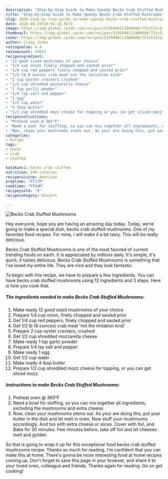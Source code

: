 ```yaml
---
description: "Step-by-Step Guide to Make Speedy Becks Crab Stuffed Mushrooms"
title: "Step-by-Step Guide to Make Speedy Becks Crab Stuffed Mushrooms"
slug: 3040-step-by-step-guide-to-make-speedy-becks-crab-stuffed-mushrooms
date: 2020-08-29T10:04:28.567Z
image: https://img-global.cpcdn.com/recipes/5336940111986688/751x532cq70/becks-crab-stuffed-mushrooms-recipe-main-photo.jpg
thumbnail: https://img-global.cpcdn.com/recipes/5336940111986688/751x532cq70/becks-crab-stuffed-mushrooms-recipe-main-photo.jpg
cover: https://img-global.cpcdn.com/recipes/5336940111986688/751x532cq70/becks-crab-stuffed-mushrooms-recipe-main-photo.jpg
author: Craig Jones
ratingvalue: 4.4
reviewcount: 43024
recipeingredient:
- "12 good sized mushrooms of your choice"
- "1/4 cup onion finely chopped and sauted prior"
- "1/4 cup red peppers finely chopped and sauted prior"
- "1/2 lb 8 ounces crab meat not the imitation kind"
- "2 cup oyster crackers crushed"
- "1/2 cup shredded mozzarella cheese"
- "1 tsp garlic powder"
- "1/4 tsp salt and pepper"
- "1 egg"
- "1/2 cup water"
- "4 tbsp butter"
- "1/2 cup shredded mozz cheese for topping or you can get sliced mozz"
recipeinstructions:
- "Preheat oven @ 365°F"
- "Need a bowl for stuffing, so you can mix together all ingredients, excluding the mushrooms and extra cheese."
- "Now, clean your mushrooms stems out. As your are doing this, put your butter in the dish and let melt in oven. Now stuff your mushrooms accordingly. And too with extra cheese or slices. Cover with foil, and Bake for 30 minutes. Few minutes before, take off foil and let cheeses melt and golden"
categories:
- Recipe
tags:
- becks
- crab
- stuffed

katakunci: becks crab stuffed 
nutrition: 248 calories
recipecuisine: American
preptime: "PT17M"
cooktime: "PT44M"
recipeyield: "4"
recipecategory: Dessert

---
```



![Becks Crab Stuffed Mushrooms](https://img-global.cpcdn.com/recipes/5336940111986688/751x532cq70/becks-crab-stuffed-mushrooms-recipe-main-photo.jpg)

Hey everyone, hope you are having an amazing day today. Today, we're going to make a special dish, becks crab stuffed mushrooms. One of my favorites food recipes. For mine, I will make it a bit tasty. This will be really delicious.



Becks Crab Stuffed Mushrooms is one of the most favored of current trending foods on earth. It is appreciated by millions daily. It's simple, it's quick, it tastes delicious. Becks Crab Stuffed Mushrooms is something that I've loved my entire life. They are nice and they look fantastic.


To begin with this recipe, we have to prepare a few ingredients. You can have becks crab stuffed mushrooms using 12 ingredients and 3 steps. Here is how you cook that.

<!--inarticleads1-->

##### The ingredients needed to make Becks Crab Stuffed Mushrooms:

1. Make ready 12 good sized mushrooms of your choice
1. Prepare 1/4 cup onion, finely chopped and sauted prior
1. Get 1/4 cup red peppers, finely chopped and sauted prior
1. Get 1/2 lb (8 ounces) crab meat &#39;not the imitation kind&#39;
1. Prepare 2 cup oyster crackers, crushed
1. Get 1/2 cup shredded mozzarella cheese
1. Make ready 1 tsp garlic powder
1. Prepare 1/4 tsp salt and pepper
1. Make ready 1 egg
1. Get 1/2 cup water
1. Make ready 4 tbsp butter
1. Prepare 1/2 cup shredded mozz cheese for topping, or you can get sliced mozz.




<!--inarticleads2-->

##### Instructions to make Becks Crab Stuffed Mushrooms:

1. Preheat oven @ 365°F
1. Need a bowl for stuffing, so you can mix together all ingredients, excluding the mushrooms and extra cheese.
1. Now, clean your mushrooms stems out. As your are doing this, put your butter in the dish and let melt in oven. Now stuff your mushrooms accordingly. And too with extra cheese or slices. Cover with foil, and Bake for 30 minutes. Few minutes before, take off foil and let cheeses melt and golden




So that is going to wrap it up for this exceptional food becks crab stuffed mushrooms recipe. Thanks so much for reading. I'm confident that you can make this at home. There's gonna be more interesting food at home recipes coming up. Don't forget to save this page in your browser, and share it to your loved ones, colleague and friends. Thanks again for reading. Go on get cooking!
